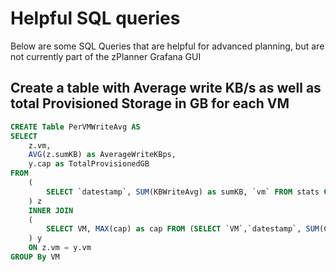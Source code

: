 # Helpful SQL queries

Below are some SQL Queries that are helpful for advanced planning, but are not currently part of the zPlanner Grafana GUI

## Create a table with Average write KB/s as well as total Provisioned Storage in GB for each VM

~~~~sql
CREATE Table PerVMWriteAvg AS
SELECT
    z.vm,
    AVG(z.sumKB) as AverageWriteKBps,
    y.cap as TotalProvisionedGB
FROM
    (
        SELECT `datestamp`, SUM(KBWriteAvg) as sumKB, `vm` FROM stats GROUP BY `datestamp`, `VM`
    ) z
    INNER JOIN
    (
        SELECT VM, MAX(cap) as cap FROM (SELECT `VM`,`datestamp`, SUM(CapacityGB) as cap FROM stats GROUP BY `VM`,`datestamp`) s GROUP BY VM
    ) y
    ON z.vm = y.vm
GROUP By VM
~~~~
